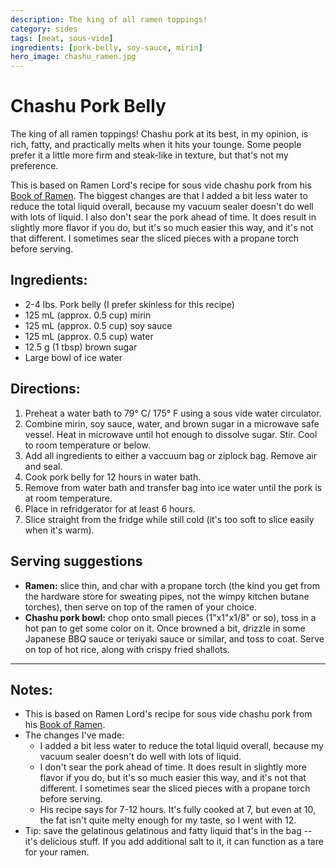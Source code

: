 ```yaml
---
description: The king of all ramen toppings!
category: sides
tags: [meat, sous-vide]
ingredients: [pork-belly, soy-sauce, mirin]
hero_image: chashu_ramen.jpg
---
```


# Chashu Pork Belly

The king of all ramen toppings! Chashu pork at its best, in my opinion, is rich, fatty, and practically melts when it hits your tounge. Some people prefer it a little more firm and steak-like in texture, but that's not my preference. 

This is based on Ramen Lord's recipe for sous vide chashu pork from his [Book of Ramen](https://www.reddit.com/r/ramen/comments/hv9niv/my_brother_and_i_just_completed_a_free_ebook_on/). The biggest changes are that I added a bit less water to reduce the total liquid overall, because my vacuum sealer doesn't do well with lots of liquid. I also don't sear the pork ahead of time. It does result in slightly more flavor if you do, but it's so much easier this way, and it's not that different. I sometimes sear the sliced pieces with a propane torch before serving. 

## Ingredients:

  * 2-4 lbs. Pork belly (I prefer skinless for this recipe) 
  * 125 mL (approx. 0.5 cup) mirin 
  * 125 mL (approx. 0.5 cup) soy sauce 
  * 125 mL (approx. 0.5 cup) water 
  * 12.5 g (1 tbsp) brown sugar
  * Large bowl of ice water 

## Directions:

  1. Preheat a water bath to 79° C/ 175° F using a sous vide water circulator.
  2. Combine mirin, soy sauce, water, and brown sugar in a microwave safe vessel. Heat in microwave until hot enough to dissolve sugar. Stir. Cool to room temperature or below.
  3. Add all ingredients to either a vaccuum bag or ziplock bag. Remove air and seal.
  4. Cook pork belly for 12 hours in water bath.
  5. Remove from water bath and transfer bag into ice water until the pork is at room temperature.
  6. Place in refridgerator for at least 6 hours.
  7. Slice straight from the fridge while still cold (it's too soft to slice easily when it's warm). 
 
## Serving suggestions

- **Ramen:** slice thin, and char with a propane torch (the kind you get from the hardware store for sweating pipes, not the wimpy kitchen butane torches), then serve on top of the ramen of your choice.
- **Chashu pork bowl:** chop onto small pieces (1"x1"x1/8" or so), toss in a hot pan to get some color on it. Once browned a bit, drizzle in some Japanese BBQ sauce or teriyaki sauce or similar, and toss to coat. Serve on top of hot rice, along with crispy fried shallots.

---

## Notes:

  * This is based on Ramen Lord's recipe for sous vide chashu pork from his [Book of Ramen](https://www.reddit.com/r/ramen/comments/hv9niv/my_brother_and_i_just_completed_a_free_ebook_on/). 
  * The changes I've made:
      - I added a bit less water to reduce the total liquid overall, because my vacuum sealer doesn't do well with lots of liquid. 
      - I  don't sear the pork ahead of time. It does result in slightly more flavor if you do, but it's so much easier this way, and it's not that different. I sometimes sear the sliced pieces with a propane torch before serving. 
      - His recipe says for 7-12 hours. It's fully cooked at 7, but even at 10, the fat isn't quite melty enough for my taste, so I went with 12.
  * Tip: save the gelatinous gelatinous and fatty liquid that's in the bag -- it's delicious stuff. If you add additional salt to it, it can function as a tare for your ramen. 
